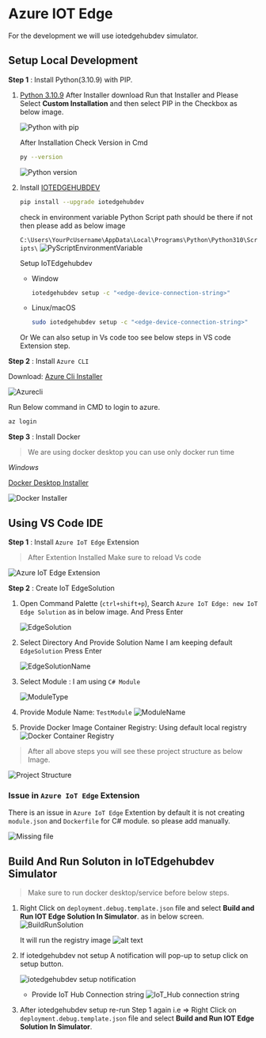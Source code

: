 # Azure IOT Edge 
For the development we will use iotedgehubdev simulator.

## Setup Local Development

**Step 1** : Install Python(3.10.9) with PIP.

1. [Python 3.10.9](https://www.python.org/downloads/release/python-3109/) After Installer download Run that Installer and Please Select **Custom Installation** and then select PIP in the Checkbox as below image.

    ![Python with pip](./imgs/PytPip.png)

    After Installation Check Version in Cmd
    ```bash
    py --version
    ```
    ![Python version](./imgs/pyversion.png)


2. Install [IOTEDGEHUBDEV](https://pypi.org/project/iotedgehubdev/0.10.0/)

    ```bash
    pip install --upgrade iotedgehubdev
    ```
    
    check in environment variable Python Script path should be there if not then please add as below image

    `C:\Users\YourPcUsername\AppData\Local\Programs\Python\Python310\Scripts\`
    ![PyScriptEnvironmentVariable](./imgs/PyEnv.png)

    Setup IoTEdgehubdev

    * Window

        ```bash
        iotedgehubdev setup -c "<edge-device-connection-string>"
        ```
    * Linux/macOS
        ```bash
        sudo iotedgehubdev setup -c "<edge-device-connection-string>"
        ```
    Or We can also setup in Vs code too see below steps in VS code Extension step.


**Step 2** : Install `Azure CLI`

Download: [Azure Cli Installer](https://learn.microsoft.com/en-us/cli/azure/install-azure-cli-windows?pivots=msi)

![Azurecli](./imgs/AzureCliInstaller.png)

Run Below command in CMD to login to azure.
```bash
az login
```

**Step 3** : Install Docker
> We are using docker desktop you can use only docker run time  

*Windows*

[Docker Desktop Installer](https://docs.docker.com/desktop/setup/install/windows-install/
)

![Docker Installer](./imgs/DockerInstaller.png)


## Using VS Code IDE

**Step 1** : Install `Azure IoT Edge` Extension

> After Extention Installed Make sure to reload Vs code 

![Azure IoT Edge Extension](./imgs/azure_iot_edge.png)

**Step 2** : Create IoT EdgeSolution

1. Open Command Palette (`ctrl+shift+p`), Search `Azure IoT Edge: new IoT Edge Solution` as in below image. And Press Enter

    ![EdgeSolution](./imgs/EdgeSolution.png)

2. Select Directory And Provide Solution Name I am keeping default `EdgeSolution` Press Enter

    ![EdgeSolutionName](./imgs/SolutionName.png)

3. Select Module : I am using `C# Module`

    ![ModuleType](./imgs/ModuleType.png)

4. Provide Module Name: `TestModule`
    ![ModuleName](./imgs/ModuleName.png)

5. Provide Docker Image Container Registry: Using default local registry
    ![Docker Container Registry](./imgs/containerRegistry.png)

> After all above steps you will see these project structure as below Image.

![Project Structure](./imgs/ProjectStructure.png)

### Issue in `Azure IoT Edge` Extension
There is an issue in `Azure IoT Edge` Extention by default it is not creating `module.json` and `Dockerfile` for C# module. so please add manually.

![Missing file](./imgs/missingFile.png)

## Build And Run Soluton in IoTEdgehubdev Simulator
> Make sure to run docker desktop/service before below steps.

1. Right Click on `deployment.debug.template.json` file and select **Build and Run IOT Edge Solution In Simulator**. as in below screen.
    ![BuildRunSolution](./imgs/BuildRunSolution.png)

    It will run the registry image
    ![alt text](./imgs/registryImage.png)

2. If iotedgehubdev not setup
    A notification will pop-up to setup click on setup button.

    ![iotedgehubdev setup notification](./imgs/setupNotification.png)

    * Provide IoT Hub Connection string 
        ![IoT_Hub connection string](./imgs/iothubConnectionString.png)

3. After iotedgehubdev setup re-run Step 1 again i.e => Right Click on `deployment.debug.template.json` file and select **Build and Run IOT Edge Solution In Simulator**.



